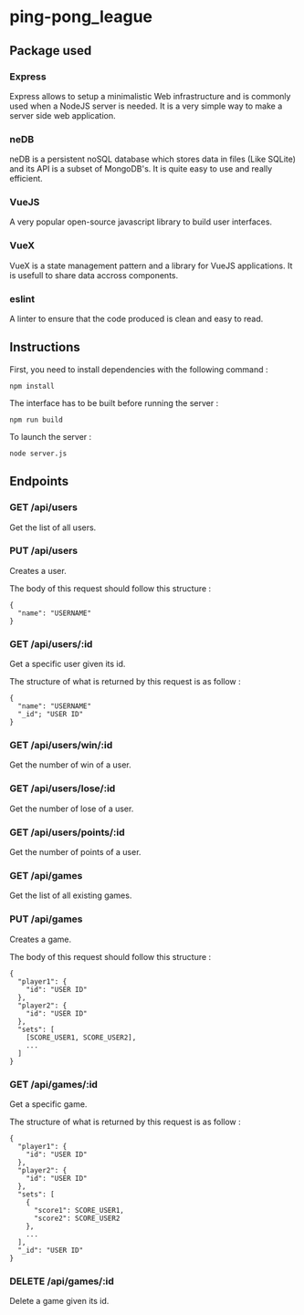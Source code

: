# ping-pong_league

## Package used
### Express

Express allows to setup a minimalistic Web infrastructure and is commonly used when a NodeJS server is needed. It is a very simple
way to make a server side web application.

### neDB

neDB is a persistent noSQL database which stores data in files (Like SQLite) and its API is a subset of MongoDB's. 
It is quite easy to use and really efficient.

### VueJS

A very popular open-source javascript library to build user interfaces.

### VueX

VueX is a state management pattern and a library for VueJS applications. It is usefull to share data accross components.

### eslint

A linter to ensure that the code produced is clean and easy to read.

## Instructions

First, you need to install dependencies with the following command :
```
npm install
```

The interface has to be built before running the server :
```
npm run build
```

To launch the server :
```
node server.js
```

## Endpoints

### GET /api/users

Get the list of all users.

### PUT /api/users

Creates a user.

The body of this request should follow this structure :

```
{
  "name": "USERNAME"
}
```

### GET /api/users/:id

Get a specific user given its id.

The structure of what is returned by this request is as follow :
```
{
  "name": "USERNAME"
  "_id"; "USER ID"
}
```

### GET /api/users/win/:id

Get the number of win of a user.

### GET /api/users/lose/:id

Get the number of lose of a user.

### GET /api/users/points/:id

Get the number of points of a user.

### GET /api/games

Get the list of all existing games.

### PUT /api/games

Creates a game.

The body of this request should follow this structure :

```
{
  "player1": {
    "id": "USER ID"
  },
  "player2": {
    "id": "USER ID"
  },
  "sets": [
    [SCORE_USER1, SCORE_USER2],
    ...
  ]
}
```

### GET /api/games/:id

Get a specific game.

The structure of what is returned by this request is as follow :
```
{
  "player1": {
    "id": "USER ID"
  },
  "player2": {
    "id": "USER ID"
  },
  "sets": [
    {
      "score1": SCORE_USER1,
      "score2": SCORE_USER2
    },
    ...
  ],
  "_id": "USER ID"
}
```

### DELETE /api/games/:id

Delete a game given its id.
